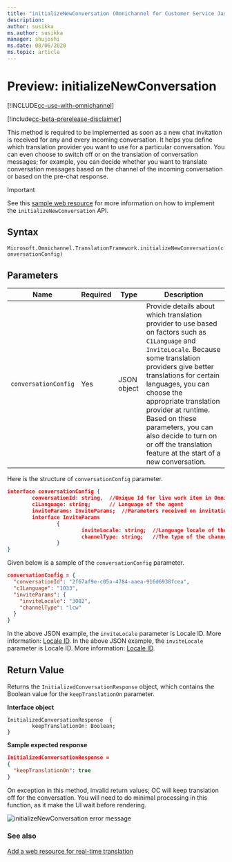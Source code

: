 ```yaml
---
title: "initializeNewConversation (Omnichannel for Customer Service JavaScript API reference) | MicrosoftDocs"
description: 
author: susikka
ms.author: susikka
manager: shujoshi
ms.date: 08/06/2020
ms.topic: article
---
```


# Preview: initializeNewConversation

[!INCLUDE[cc-use-with-omnichannel](../../../../includes/cc-use-with-omnichannel.md)]

[!include[cc-beta-prerelease-disclaimer](../../../../includes/cc-beta-prerelease-disclaimer.md)]

This method is required to be implemented as soon as a new chat invitation is received for any and every incoming conversation. It helps you define which translation provider you want to use for a particular conversation. You can even choose to switch off or on the translation of conversation messages; for example, you can decide whether you want to translate conversation messages based on the channel of the incoming conversation or based on the pre-chat response.

> [!IMPORTANT]
> See this [sample web resource](https://github.com/microsoft/Dynamics365-Apps-Samples/tree/master/customer-service/omnichannel/real-time-translation) for more information on how to implement the `initializeNewConversation` API.

## Syntax

`Microsoft.Omnichannel.TranslationFramework.initializeNewConversation(conversationConfig)`

## Parameters

|Name|Required|Type|Description|
|----|----|----|----|
|`conversationConfig`|Yes| JSON object| Provide details about which translation provider to use based on factors such as `C1Language` and `InviteLocale`. Because some translation providers give better translations for certain languages, you can choose the appropriate translation provider at runtime. <br />Based on these parameters, you can also decide to turn on or off the translation feature at the start of a new conversation.|

Here is the structure of `conversationConfig` parameter.

```json
interface conversationConfig { 
        conversationId: string,  //Unique Id for live work item in Omnichannel for Customer Service
        c1Language: string;      // Language of the agent
        inviteParams: InviteParams;  //Parameters received on invitation to the chat 
        interface InviteParams
                { 
                        inviteLocale: string;  //Language locale of the channel received during the chat invitation 
                        channelType: string;   //The type of the channel 
                } 
}
```
Given below is a sample of the `conversationConfig` parameter.

```json
conversationConfig = {
  "conversationId": "2f67af9e-c05a-4784-aaea-916d6938fcea",
  "c1Language": "1033",
  "inviteParams": {
    "inviteLocale": "3082",
    "channelType": "lcw"
  }
}
```
In the above JSON example, the `inviteLocale` parameter is Locale ID. More information: [Locale ID](https://docs.microsoft.com/en-us/openspecs/office_standards/ms-oe376/6c085406-a698-4e12-9d4d-c3b0ee3dbc4a).
In the above JSON example, the `inviteLocale` parameter is Locale ID. More information: [Locale ID](https://docs.microsoft.com/openspecs/office_standards/ms-oe376/6c085406-a698-4e12-9d4d-c3b0ee3dbc4a).

## Return Value

Returns the `InitializedConversationResponse` object, which contains the Boolean value for the `keepTranslationOn` parameter.

**Interface object**

```
InitializedConversationResponse  {
        keepTranslationOn: Boolean;
}
```

**Sample expected response**

```json
InitializedConversationResponse = 
{
  "keepTranslationOn": true
}
```

On exception in this method, invalid return values; OC will keep translation off for the conversation. You will need to do minimal processing in this function, as it make the UI wait before rendering.


![initializeNewConversation error message](../../media/initializenewconversation-api-error.png "initializeNewConversation error message")

### See also

[Add a web resource for real-time translation](../../how-to/add-web-resource-real-time-translation.md)
